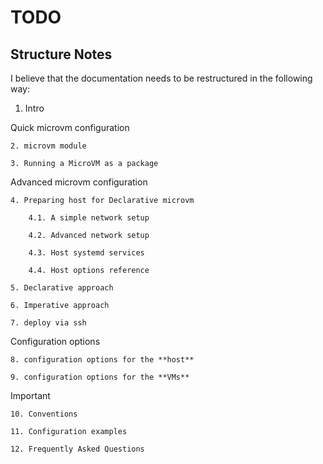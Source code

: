 # TODO

## Structure Notes

I believe that the documentation needs to be restructured in the following way:


1. Intro

Quick microvm configuration

    2. microvm module

    3. Running a MicroVM as a package

Advanced microvm configuration

    4. Preparing host for Declarative microvm

        4.1. A simple network setup

        4.2. Advanced network setup

        4.3. Host systemd services
        
        4.4. Host options reference

    5. Declarative approach

    6. Imperative approach
    
    7. deploy via ssh

Configuration options

    8. configuration options for the **host**

    9. configuration options for the **VMs**

Important

    10. Conventions

    11. Configuration examples

    12. Frequently Asked Questions 



